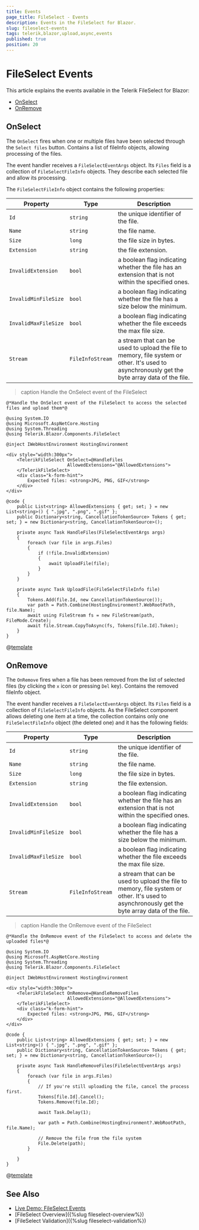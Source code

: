 ```yaml
---
title: Events
page_title: FileSelect - Events
description: Events in the FileSelect for Blazor.
slug: fileselect-events
tags: telerik,blazor,upload,async,events
published: true
position: 20
---
```


# FileSelect Events

This article explains the events available in the Telerik FileSelect for Blazor:

* [OnSelect](#onselect)
* [OnRemove](#onremove)

## OnSelect

The `OnSelect` fires when one or multiple files have been selected through the `Select files` button. Contains a list of fileInfo objects, allowing processing of the files.

The event handler receives a `FileSelectEventArgs` object. Its `Files` field is a collection of `FileSelectFileInfo` objects. They describe each selected file and allow its processing.

The `FileSelectFileInfo` object contains the following properties:

Property | Type | Description
---------|----------|---------
`Id` | `string` | the unique identifier of the file.
`Name`|`string` | the file name.
`Size` |`long` | the file size in bytes.
`Extension` |`string` | the file extension.
`InvalidExtension` | `bool` | a boolean flag indicating whether the file has an extension that is not within the specified ones.
`InvalidMinFileSize` | `bool` | a boolean flag indicating whether the file has a size below the minimum.
`InvalidMaxFileSize` | `bool` | a boolean flag indicating whether the file exceeds the max file size.
`Stream`| `FileInfoStream` | a stream that can be used to upload the file to memory, file system or other. It's used to asynchronously get the byte array data of the file.

>caption Handle the OnSelect event of the FileSelect

````CSHTML
@*Handle the OnSelect event of the FileSelect to access the selected files and upload them*@

@using System.IO
@using Microsoft.AspNetCore.Hosting
@using System.Threading
@using Telerik.Blazor.Components.FileSelect

@inject IWebHostEnvironment HostingEnvironment

<div style="width:300px">
    <TelerikFileSelect OnSelect=@HandleFiles
                       AllowedExtensions="@AllowedExtensions">
    </TelerikFileSelect>
    <div class="k-form-hint">
        Expected files: <strong>JPG, PNG, GIF</strong>
    </div>
</div>

@code {
    public List<string> AllowedExtensions { get; set; } = new List<string>() { ".jpg", ".png", ".gif" };
    public Dictionary<string, CancellationTokenSource> Tokens { get; set; } = new Dictionary<string, CancellationTokenSource>();

    private async Task HandleFiles(FileSelectEventArgs args)
    {
        foreach (var file in args.Files)
        {
            if (!file.InvalidExtension)
            {
                await UploadFile(file);
            }
        }
    }

    private async Task UploadFile(FileSelectFileInfo file)
    {
        Tokens.Add(file.Id, new CancellationTokenSource());
        var path = Path.Combine(HostingEnvironment?.WebRootPath, file.Name);
        await using FileStream fs = new FileStream(path, FileMode.Create);
        await file.Stream.CopyToAsync(fs, Tokens[file.Id].Token);
    }
}
````

@[template](/_contentTemplates/common/general-info.md#event-callback-can-be-async)


## OnRemove

The `OnRemove` fires when a file has been removed from the list of selected files (by clicking the `x` icon or pressing `Del` key). Contains the removed fileInfo object.

The event handler receives a `FileSelectEventArgs` object. Its `Files` field is a collection of `FileSelectFileInfo` objects. As the FileSelect component allows deleting one item at a time, the collection contains only one `FileSelectFileInfo` object (the deleted one) and it has the following fields:

Property | Type | Description
---------|----------|---------
`Id`| `string` | the unique identifier of the file.
`Name` | `string` | the file name.
`Size` | `long`  | the file size in bytes.
`Extension` | `string` | the file extension.
`InvalidExtension` | `bool` | a boolean flag indicating whether the file has an extension that is not within the specified ones.
`InvalidMinFileSize` | `bool` | a boolean flag indicating whether the file has a size below the minimum.
`InvalidMaxFileSize` | `bool` | a boolean flag indicating whether the file exceeds the max file size.
`Stream` | `FileInfoStream` | a stream that can be used to upload the file to memory, file system or other. It's used to asynchronously get the byte array data of the file.

>caption Handle the OnRemove event of the FileSelect

````CSHTML
@*Handle the OnRemove event of the FileSelect to access and delete the uploaded files*@

@using System.IO
@using Microsoft.AspNetCore.Hosting
@using System.Threading
@using Telerik.Blazor.Components.FileSelect

@inject IWebHostEnvironment HostingEnvironment

<div style="width:300px">
	<TelerikFileSelect OnRemove=@HandleRemoveFiles
					   AllowedExtensions="@AllowedExtensions">
	</TelerikFileSelect>
	<div class="k-form-hint">
		Expected files: <strong>JPG, PNG, GIF</strong>		
	</div>
</div>

@code {
	public List<string> AllowedExtensions { get; set; } = new List<string>() { ".jpg", ".png", ".gif" };
	public Dictionary<string, CancellationTokenSource> Tokens { get; set; } = new Dictionary<string, CancellationTokenSource>();

	private async Task HandleRemoveFiles(FileSelectEventArgs args)
    {
        foreach (var file in args.Files)
        {
            // If you're still uploading the file, cancel the process first.
            Tokens[file.Id].Cancel();
            Tokens.Remove(file.Id);

            await Task.Delay(1);

            var path = Path.Combine(HostingEnvironment?.WebRootPath, file.Name);
            
            // Remove the file from the file system
            File.Delete(path);
        }

    }
}
````

@[template](/_contentTemplates/common/general-info.md#event-callback-can-be-async)


## See Also

* [Live Demo: FileSelect Events](https://demos.telerik.com/blazor-ui/fileselect/events)
* [FileSelect Overview]({%slug fileselect-overview%})
* [FileSelect Validation]({%slug fileselect-validation%})
